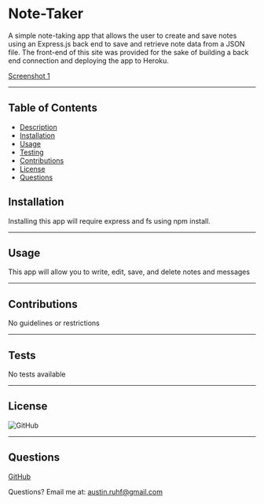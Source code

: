 # Note-Taker
A simple note-taking app that allows the user to create and save notes using an Express.js back end to save and retrieve note data from a JSON file. The front-end of this site was provided for the sake of building a back end connection and deploying the app to Heroku.
  
  [Screenshot 1](./readme_assets/Screenshot1.png)
  
  ***
  
  ## Table of Contents
  * [Description](#Description)
  * [Installation](#Installation)
  * [Usage](#Usage)
  * [Testing](#tests)
  * [Contributions](#contributions)
  * [License](#license)
  * [Questions](#Questions)
  
  
  ## **Installation**
  
  Installing this app will require express and fs using  npm install.
  
  ***
  
  ## **Usage**
  
  This app will allow you to write, edit, save, and delete notes and messages
  
  ***
  
  ## **Contributions**
  
  No guidelines or restrictions
  
  ***
  
  ## **Tests**
  
  No tests available
  
  ***
  
  ## **License**
  
  
  ![GitHub](https://img.shields.io/badge/license-MIT-purple?style=plastic)
  
  
  ***
  
  ## **Questions**
  
  
  [GitHub](https://www.github.com/undefined)
  
  
  Questions? Email me at: austin.ruhf@gmail.com
